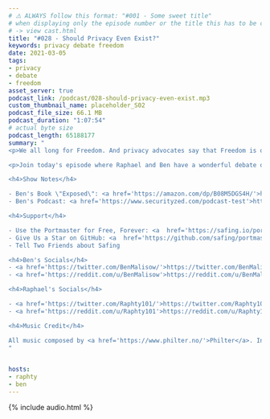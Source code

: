 ```yaml
---
# ⚠️ ALWAYS follow this format: "#001 - Some sweet title"
# when displaying only the episode number or the title this has to be constant
# -> view cast.html
title: "#028 - Should Privacy Even Exist?"
keywords: privacy debate freedom
date: 2021-03-05
tags:
- privacy
- debate
- freedom
asset_server: true
podcast_link: /podcast/028-should-privacy-even-exist.mp3
custom_thumbnail_name: placeholder_S02
podcast_file_size: 66.1 MB
podcast_duration: "1:07:54"
# actual byte size
podcast_length: 65188177
summary: "
<p>We all long for Freedom. And privacy advocates say that Freedom is only possible with privacy. But could Freedom be achieved without it? That is exactly what today's guest Ben Malisow is claiming: Get rid of privacy altogether and humanity will be liberated.</p>

<p>Join today's episode where Raphael and Ben have a wonderful debate on one of the most pressing issues of our time.</p>

<h4>Show Notes</h4>

- Ben's Book \"Exposed\": <a href='https://amazon.com/dp/B08M5DGS4H/'>https://amazon.com/dp/B08M5DGS4H/</a><br/>
- Ben's Podcast: <a href='https://www.securityzed.com/podcast-test'>https://www.securityzed.com/podcast-test</a>

<h4>Support</h4>

- Use the Portmaster for Free, Forever: <a  href='https://safing.io/portmaster/'>https://safing.io/portmaster/</a><br/>
- Give Us a Star on GitHub: <a  href='https://github.com/safing/portmaster/'>https://github.com/safing/portmaster/</a><br/>
- Tell Two Friends about Safing

<h4>Ben's Socials</h4>
- <a href='https://twitter.com/BenMalisow/'>https://twitter.com/BenMalisow/</a><br/>
- <a href='https://reddit.com/u/BenMalisow'>https://reddit.com/u/BenMalisow</a><br/>

<h4>Raphael's Socials</h4>

- <a href='https://twitter.com/Raphty101/'>https://twitter.com/Raphty101/</a><br/>
- <a href='https://reddit.com/u/Raphty101'>https://reddit.com/u/Raphty101</a><br/>

<h4>Music Credit</h4>

All music composed by <a href='https://www.philter.no/'>Philter</a>. Intro Song: \"Sunrise\". Outro Song: \"Sunset\"
"


hosts:
- raphty
- ben
---
```


{% include audio.html %}
